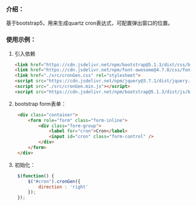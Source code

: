 ### 介绍：

基于bootstrap5，用来生成quartz cron表达式，可配置弹出窗口的位置。

### 使用示例：
1. 引入依赖
   ```html
   <link href="https://cdn.jsdelivr.net/npm/bootstrap@5.1.3/dist/css/bootstrap.css" rel="stylesheet" crossorigin="anonymous">
   <link href="https://cdn.jsdelivr.net/npm/font-awesome@4.7.0/css/font-awesome.css" rel="stylesheet">
   <link href="./src/cronGen.css" rel="stylesheet">
   <script src="https://cdn.jsdelivr.net/npm/jquery@3.7.1/dist/jquery.js"></script>
   <script src="./src/cronGen.min.js"></script>
   <script src="https://cdn.jsdelivr.net/npm/bootstrap@5.1.3/dist/js/bootstrap.js"></script>
   ```

2. bootstrap form表单：
   ```html
	<div class="container">
		<form role="form" class="form-inline">
			<div class="form-group">
				<label for="cron">Cron</label>
				<input id="cron" class="form-control" />
			</div>
		</form>
	</div>
   ``` 
3. 初始化：
   ```js
	$(function() {
	    $("#cron").cronGen({
	        direction : 'right'
	    });
	});
   ```